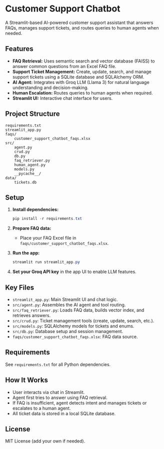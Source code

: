 # Customer Support Chatbot

A Streamlit-based AI-powered customer support assistant that answers FAQs, manages support tickets, and routes queries to human agents when needed.

## Features

- **FAQ Retrieval:** Uses semantic search and vector database (FAISS) to answer common questions from an Excel FAQ file.
- **Support Ticket Management:** Create, update, search, and manage support tickets using a SQLite database and SQLAlchemy ORM.
- **AI Agent:** Integrates with Groq LLM (Llama 3) for natural language understanding and decision-making.
- **Human Escalation:** Routes queries to human agents when required.
- **Streamlit UI:** Interactive chat interface for users.

## Project Structure

```
requirements.txt
streamlit_app.py
faqs/
    customer_support_chatbot_faqs.xlsx
src/
    agent.py
    crud.py
    db.py
    faq_retriever.py
    human_agent.py
    models.py
    __pycache__/
data/
    tickets.db
```

## Setup

1. **Install dependencies:**
   ```powershell
   pip install -r requirements.txt
   ```

2. **Prepare FAQ data:**
   - Place your FAQ Excel file in `faqs/customer_support_chatbot_faqs.xlsx`.

3. **Run the app:**
   ```powershell
   streamlit run streamlit_app.py
   ```

4. **Set your Groq API key** in the app UI to enable LLM features.

## Key Files

- `streamlit_app.py`: Main Streamlit UI and chat logic.
- `src/agent.py`: Assembles the AI agent and tool routing.
- `src/faq_retriever.py`: Loads FAQ data, builds vector index, and retrieves answers.
- `src/crud.py`: Ticket management tools (create, update, search, etc.).
- `src/models.py`: SQLAlchemy models for tickets and enums.
- `src/db.py`: Database setup and session management.
- `faqs/customer_support_chatbot_faqs.xlsx`: FAQ data source.

## Requirements

See `requirements.txt` for all Python dependencies.

## How It Works

- User interacts via chat in Streamlit.
- Agent first tries to answer using FAQ retrieval.
- If FAQ is insufficient, agent detects intent and manages tickets or escalates to a human agent.
- All ticket data is stored in a local SQLite database.

## License

MIT License (add your own if needed).
